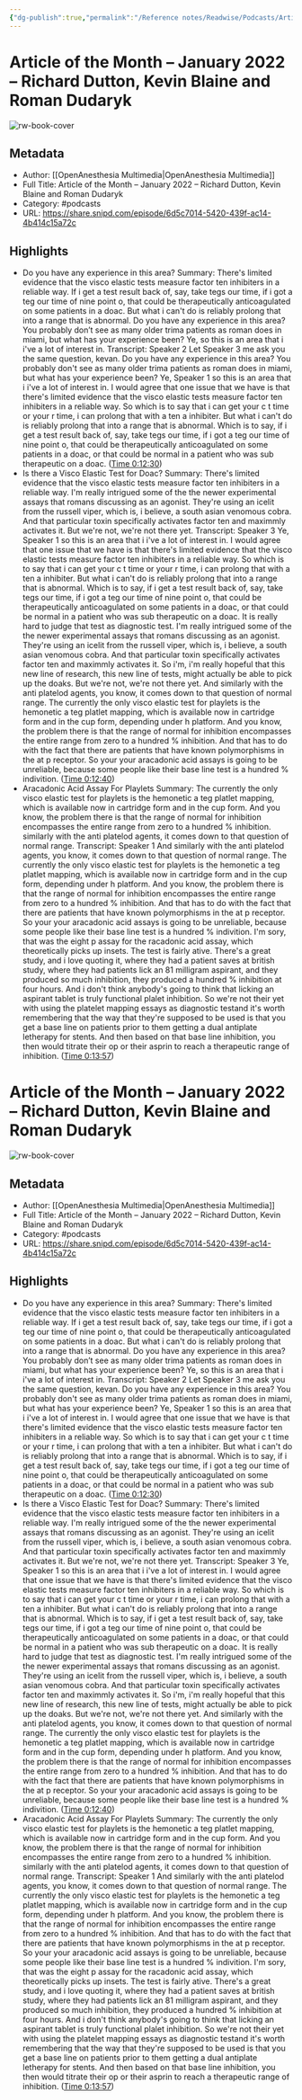 ```yaml
---
{"dg-publish":true,"permalink":"/Reference notes/Readwise/Podcasts/Article of the Month – January 2022 – Richard Dutton, Kevin Blaine and Roman Dudaryk/"}
---
```


# Article of the Month – January 2022 – Richard Dutton, Kevin Blaine and Roman Dudaryk

![rw-book-cover](https://images.weserv.nl/?url=https%3A%2F%2Fssl-static.libsyn.com%2Fp%2Fassets%2Fa%2F7%2Fd%2F4%2Fa7d4175be9decae9e5bbc093207a2619%2FOA_icon_21_1400x1400.jpg&w=100&h=100)

## Metadata
- Author: [[OpenAnesthesia Multimedia\|OpenAnesthesia Multimedia]]
- Full Title: Article of the Month – January 2022 – Richard Dutton, Kevin Blaine and Roman Dudaryk
- Category: #podcasts
- URL: https://share.snipd.com/episode/6d5c7014-5420-439f-ac14-4b414c15a72c

## Highlights
- Do you have any experience in this area?
  Summary:
  There's limited evidence that the visco elastic tests measure factor ten inhibiters in a reliable way. If i get a test result back of, say, take tegs our time, if i got a teg our time of nine point o, that could be therapeutically anticoagulated on some patients in a doac. But what i can't do is reliably prolong that into a range that is abnormal. Do you have any experience in this area? You probably don’t see as many older trima patients as roman does in miami, but what has your experience been? Ye, so this is an area that i i've a lot of interest in.
  Transcript:
  Speaker 2
  Let
  Speaker 3
  me ask you the same question, kevan. Do you have any experience in this area? You probably don't see as many older trima patients as roman does in miami, but what has your experience been? Ye,
  Speaker 1
  so this is an area that i i've a lot of interest in. I would agree that one issue that we have is that there's limited evidence that the visco elastic tests measure factor ten inhibiters in a reliable way. So which is to say that i can get your c t time or your r time, i can prolong that with a ten a inhibiter. But what i can't do is reliably prolong that into a range that is abnormal. Which is to say, if i get a test result back of, say, take tegs our time, if i got a teg our time of nine point o, that could be therapeutically anticoagulated on some patients in a doac, or that could be normal in a patient who was sub therapeutic on a doac. ([Time 0:12:30](https://share.snipd.com/snip/b2706955-138b-4892-9251-d1023733d2fd))
- Is there a Visco Elastic Test for Doac?
  Summary:
  There's limited evidence that the visco elastic tests measure factor ten inhibiters in a reliable way. I'm really intrigued some of the the newer experimental assays that romans discussing as an agonist. They're using an icelit from the russell viper, which is, i believe, a south asian venomous cobra. And that particular toxin specifically activates factor ten and maximmly activates it. But we're not, we're not there yet.
  Transcript:
  Speaker 3
  Ye,
  Speaker 1
  so this is an area that i i've a lot of interest in. I would agree that one issue that we have is that there's limited evidence that the visco elastic tests measure factor ten inhibiters in a reliable way. So which is to say that i can get your c t time or your r time, i can prolong that with a ten a inhibiter. But what i can't do is reliably prolong that into a range that is abnormal. Which is to say, if i get a test result back of, say, take tegs our time, if i got a teg our time of nine point o, that could be therapeutically anticoagulated on some patients in a doac, or that could be normal in a patient who was sub therapeutic on a doac. It is really hard to judge that test as diagnostic test. I'm really intrigued some of the the newer experimental assays that romans discussing as an agonist. They're using an icelit from the russell viper, which is, i believe, a south asian venomous cobra. And that particular toxin specifically activates factor ten and maximmly activates it. So i'm, i'm really hopeful that this new line of research, this new line of tests, might actually be able to pick up the doaks. But we're not, we're not there yet. And similarly with the anti platelod agents, you know, it comes down to that question of normal range. The currently the only visco elastic test for playlets is the hemonetic a teg platlet mapping, which is available now in cartridge form and in the cup form, depending under h platform. And you know, the problem there is that the range of normal for inhibition encompasses the entire range from zero to a hundred % inhibition. And that has to do with the fact that there are patients that have known polymorphisms in the at p receptor. So your your aracadonic acid assays is going to be unreliable, because some people like their base line test is a hundred % indivition. ([Time 0:12:40](https://share.snipd.com/snip/999c569f-57ba-4ce1-bf71-ce8cacfdc650))
- Aracadonic Acid Assay For Playlets
  Summary:
  The currently the only visco elastic test for playlets is the hemonetic a teg platlet mapping, which is available now in cartridge form and in the cup form. And you know, the problem there is that the range of normal for inhibition encompasses the entire range from zero to a hundred % inhibition. similarly with the anti platelod agents, it comes down to that question of normal range.
  Transcript:
  Speaker 1
  And similarly with the anti platelod agents, you know, it comes down to that question of normal range. The currently the only visco elastic test for playlets is the hemonetic a teg platlet mapping, which is available now in cartridge form and in the cup form, depending under h platform. And you know, the problem there is that the range of normal for inhibition encompasses the entire range from zero to a hundred % inhibition. And that has to do with the fact that there are patients that have known polymorphisms in the at p receptor. So your your aracadonic acid assays is going to be unreliable, because some people like their base line test is a hundred % indivition. I'm sory, that was the eight p assay for the racadonic acid assay, which theoretically picks up insets. The test is fairly ative. There's a great study, and i love quoting it, where they had a patient saves at british study, where they had patients lick an 81 milligram aspirant, and they produced so much inhibition, they produced a hundred % inhibition at four hours. And i don't think anybody's going to think that licking an aspirant tablet is truly functional plalet inhibition. So we're not their yet with using the platelet mapping essays as diagnostic testand it's worth remembering that the way that they're supposed to be used is that you get a base line on patients prior to them getting a dual antiplate letherapy for stents. And then based on that base line inhibition, you then would titrate their op or their asprin to reach a therapeutic range of inhibition. ([Time 0:13:57](https://share.snipd.com/snip/e62d3470-fdea-4391-a4f7-58c34db6ee17))
# Article of the Month – January 2022 – Richard Dutton, Kevin Blaine and Roman Dudaryk

![rw-book-cover](https://readwise-assets.s3.amazonaws.com/static/images/article3.5c705a01b476.png)

## Metadata
- Author: [[OpenAnesthesia Multimedia\|OpenAnesthesia Multimedia]]
- Full Title: Article of the Month – January 2022 – Richard Dutton, Kevin Blaine and Roman Dudaryk
- Category: #podcasts
- URL: https://share.snipd.com/episode/6d5c7014-5420-439f-ac14-4b414c15a72c

## Highlights
- Do you have any experience in this area?
  Summary:
  There's limited evidence that the visco elastic tests measure factor ten inhibiters in a reliable way. If i get a test result back of, say, take tegs our time, if i got a teg our time of nine point o, that could be therapeutically anticoagulated on some patients in a doac. But what i can't do is reliably prolong that into a range that is abnormal. Do you have any experience in this area? You probably don’t see as many older trima patients as roman does in miami, but what has your experience been? Ye, so this is an area that i i've a lot of interest in.
  Transcript:
  Speaker 2
  Let
  Speaker 3
  me ask you the same question, kevan. Do you have any experience in this area? You probably don't see as many older trima patients as roman does in miami, but what has your experience been? Ye,
  Speaker 1
  so this is an area that i i've a lot of interest in. I would agree that one issue that we have is that there's limited evidence that the visco elastic tests measure factor ten inhibiters in a reliable way. So which is to say that i can get your c t time or your r time, i can prolong that with a ten a inhibiter. But what i can't do is reliably prolong that into a range that is abnormal. Which is to say, if i get a test result back of, say, take tegs our time, if i got a teg our time of nine point o, that could be therapeutically anticoagulated on some patients in a doac, or that could be normal in a patient who was sub therapeutic on a doac. ([Time 0:12:30](https://share.snipd.com/snip/b2706955-138b-4892-9251-d1023733d2fd))
- Is there a Visco Elastic Test for Doac?
  Summary:
  There's limited evidence that the visco elastic tests measure factor ten inhibiters in a reliable way. I'm really intrigued some of the the newer experimental assays that romans discussing as an agonist. They're using an icelit from the russell viper, which is, i believe, a south asian venomous cobra. And that particular toxin specifically activates factor ten and maximmly activates it. But we're not, we're not there yet.
  Transcript:
  Speaker 3
  Ye,
  Speaker 1
  so this is an area that i i've a lot of interest in. I would agree that one issue that we have is that there's limited evidence that the visco elastic tests measure factor ten inhibiters in a reliable way. So which is to say that i can get your c t time or your r time, i can prolong that with a ten a inhibiter. But what i can't do is reliably prolong that into a range that is abnormal. Which is to say, if i get a test result back of, say, take tegs our time, if i got a teg our time of nine point o, that could be therapeutically anticoagulated on some patients in a doac, or that could be normal in a patient who was sub therapeutic on a doac. It is really hard to judge that test as diagnostic test. I'm really intrigued some of the the newer experimental assays that romans discussing as an agonist. They're using an icelit from the russell viper, which is, i believe, a south asian venomous cobra. And that particular toxin specifically activates factor ten and maximmly activates it. So i'm, i'm really hopeful that this new line of research, this new line of tests, might actually be able to pick up the doaks. But we're not, we're not there yet. And similarly with the anti platelod agents, you know, it comes down to that question of normal range. The currently the only visco elastic test for playlets is the hemonetic a teg platlet mapping, which is available now in cartridge form and in the cup form, depending under h platform. And you know, the problem there is that the range of normal for inhibition encompasses the entire range from zero to a hundred % inhibition. And that has to do with the fact that there are patients that have known polymorphisms in the at p receptor. So your your aracadonic acid assays is going to be unreliable, because some people like their base line test is a hundred % indivition. ([Time 0:12:40](https://share.snipd.com/snip/999c569f-57ba-4ce1-bf71-ce8cacfdc650))
- Aracadonic Acid Assay For Playlets
  Summary:
  The currently the only visco elastic test for playlets is the hemonetic a teg platlet mapping, which is available now in cartridge form and in the cup form. And you know, the problem there is that the range of normal for inhibition encompasses the entire range from zero to a hundred % inhibition. similarly with the anti platelod agents, it comes down to that question of normal range.
  Transcript:
  Speaker 1
  And similarly with the anti platelod agents, you know, it comes down to that question of normal range. The currently the only visco elastic test for playlets is the hemonetic a teg platlet mapping, which is available now in cartridge form and in the cup form, depending under h platform. And you know, the problem there is that the range of normal for inhibition encompasses the entire range from zero to a hundred % inhibition. And that has to do with the fact that there are patients that have known polymorphisms in the at p receptor. So your your aracadonic acid assays is going to be unreliable, because some people like their base line test is a hundred % indivition. I'm sory, that was the eight p assay for the racadonic acid assay, which theoretically picks up insets. The test is fairly ative. There's a great study, and i love quoting it, where they had a patient saves at british study, where they had patients lick an 81 milligram aspirant, and they produced so much inhibition, they produced a hundred % inhibition at four hours. And i don't think anybody's going to think that licking an aspirant tablet is truly functional plalet inhibition. So we're not their yet with using the platelet mapping essays as diagnostic testand it's worth remembering that the way that they're supposed to be used is that you get a base line on patients prior to them getting a dual antiplate letherapy for stents. And then based on that base line inhibition, you then would titrate their op or their asprin to reach a therapeutic range of inhibition. ([Time 0:13:57](https://share.snipd.com/snip/e62d3470-fdea-4391-a4f7-58c34db6ee17))
